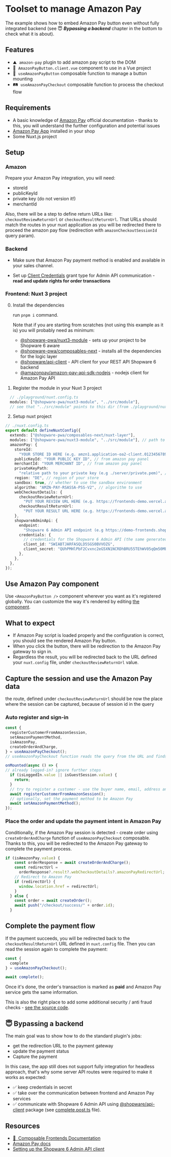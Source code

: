 # Toolset to manage Amazon Pay

The example shows how to embed Amazon Pay button even without fully integrated backend (see 😇 **_Bypassing a backend_** chapter in the bottom to check what it is about).

## Features

<!-- Highlight some of the features your module provide here -->

- ⛰ &nbsp;`amazon-pay` plugin to add amazon pay script to the DOM
- 🚠 &nbsp;`AmazonPayButton.client.vue` component to use in a Vue project
- 🌅 &nbsp;`useAmazonPayButton` composable function to manage a button mounting
- 🛤️ &nbsp;`useAmazonPayCheckout` composable function to process the checkout flow

## Requirements

- A basic knowledge of [Amazon Pay](https://developer.amazon.com/docs/amazon-pay-checkout/introduction.html) official documentation - thanks to this, you will understand the further configuration and potential issues
- [Amazon Pay App](https://store.shopware.com/en/swag117522576433f/amazon-pay.html) installed in your shop
- Some Nuxt.js project


## Setup

### Amazon

Prepare your Amazon Pay integration, you will need:
- storeId
- publicKeyId
- private key (do not version it!)
- merchantId

Also, there will be a step to define return URLs like: `checkoutReviewReturnUrl` or `checkoutResultReturnUrl`. That URLs should match the routes in your nuxt application as you will be redirected there to proceed the amazon pay flow (redirection with `amazonCheckoutSessionId` query param).


### Backend

- Make sure that Amazon Pay payment method is enabled and available in your sales channel.

- Set up [Client Credentials](https://shopware.stoplight.io/docs/admin-api/8e1d78252fa6f-authentication#client-credentials) grant type for Admin API communication - **read and update rights for order transactions** 


### Frontend: Nuxt 3 project

0. Install the dependencies

   run `pnpm i` command.

   Note that if you are starting from scratches (not using this example as it is) you will probably need as minimum:
   - [@shopware-pwa/nuxt3-module](https://www.npmjs.com/package/@shopware-pwa/nuxt3-module) - sets up your project to be Shopware 6 aware
   - [@shopware-pwa/composables-next](https://www.npmjs.com/package/@shopware-pwa/composables-next) - installs all the dependencies for the logic layer
   - [@shopware/api-client](https://www.npmjs.com/package/@shopware/api-client) - API client for your REST API Shopware 6 backend
   - [@amazonpay/amazon-pay-api-sdk-nodejs](https://www.npmjs.com/package/@amazonpay/amazon-pay-api-sdk-nodejs) - nodejs client for Amazon Pay API

1. Register the module in your Nuxt 3 project

```js
  // ./playground/nuxt.config.ts
  modules: ["@shopware-pwa/nuxt3-module", "../src/module"],
  // see that "../src/module" points to this dir (from ./playground/nuxt.config.ts file)
```

2. Setup nuxt project

```ts
// ./nuxt.config.ts
export default defineNuxtConfig({
  extends: ["@shopware-pwa/composables-next/nuxt-layer"],
  modules: ["@shopware-pwa/nuxt3-module", "../src/module"], // path to amazon-pay module
  amazonPay: {
    storeId:
      "YOUR STORE ID HERE (e.g. amzn1.application-oa2-client.0123456789abcdef...)", // from amazon pay panel
    publicKeyId: "YOUR PUBLIC KEY ID", // from amazon pay panel
    merchantId: "YOUR MERCHANT ID", // from amazon pay panel
    privateKeyPath:
      "relative path to your private key (e.g ./server/private.pem)", // from amazon pay panel
    region: "DE", // region of your store
    sandbox: true, // whether to use the sandbox environment
    algorithm: "AMZN-PAY-RSASSA-PSS-V2", // algorithm to use
    webCheckoutDetails: {
      checkoutReviewReturnUrl:
        "PUT YOUR REVIEW URL HERE (e.g. https://frontends-demo.vercel.app/checkout)", // registered in amazon pay panel
      checkoutResultReturnUrl:
        "PUT YOUR RESULT URL HERE (e.g. https://frontends-demo.vercel.app/checkout/success)", // registered in amazon pay panel
    },
    shopwareAdminApi: {
      endpoint:
        "Shopware 6 Admin API endpoint (e.g https://demo-frontends.shopware.store/api)",
      credentials: {
        // credentials for the Shopware 6 Admin API (the same generated in **Backend** chapter above)
        client_id: "SWIABTJARFASQLD5SGS0BVVOZG",
        client_secret: "QUhPMHlPbF2Cvxnc2eG5XN1NCRDhBRU55TEhWV05qQm50MEowTXU",
      },
    },
  },
});

```

## Use Amazon Pay component

Use `<AmazonPayButton />` component wherever you want as it's registered globally. You can customize the way it's rendered by editing [the component](./src/runtime/components/AmazonPayButton.client.vue).

## What to expect

- If Amazon Pay script is loaded properly and the configuration is correct, you should see the rendered Amazon Pay button.
- When you click the button, there will be redirection to the Amazon Pay gateway to sign in. 
- Regardless the result, you will be redirected back to the URL defined your `nuxt.config` file, under `checkoutReviewReturnUrl` value.

## Capture the session and use the Amazon Pay data

the route, defined under `checkoutReviewReturnUrl` should be now the place where the session can be captured, because of session id in the query

### Auto register and sign-in

```ts
const {
  registerCustomerFromAmazonSession,
  setAmazonPaymentMethod,
  isAmazonPay,
  createOrderAndCharge,
} = useAmazonPayCheckout();
// useAmazonPayCheckout function reads the query from the URL and finds the Amazon Pay checkout ID

onMounted(async () => {
// already logged-in? ignore further steps
  if (isLoggedIn.value || isGuestSession.value) {
    return;
  }
  // try to register a customer - use the buyer name, email, address and so on provided by Amazon Pay
  await registerCustomerFromAmazonSession();
  // optionally, set the payment method to be Amazon Pay
  await setAmazonPaymentMethod();
});
```

### Place the order and update the payment intent in Amazon Pay

Conditionally, if the Amazon Pay session is detected - create order using `createOrderAndCharge` function of `useAmazonPayCheckout` composable. Thanks to this, you will be redirected to the Amazon Pay gateway to complete the payment process.


```ts
if (isAmazonPay.value) {
    const orderResponse = await createOrderAndCharge();
    const redirectUrl =
      orderResponse?.result?.webCheckoutDetails?.amazonPayRedirectUrl;
    // Redirect to Amazon Pay
    if (redirectUrl) {
      window.location.href = redirectUrl;
    }
  } else {
    const order = await createOrder();
    await push("/checkout/success/" + order.id);
  }
```
## Complete the payment flow

If the payment succeeds, you will be redirected back to the `checkoutResultReturnUrl` URL defined in `nuxt.config` file. Then you can read the session again to complete the payment:

```ts
const {
  complete
} = useAmazonPayCheckout();

await complete();
```

Once it's done, the order's transaction is marked as **paid** and Amazon Pay service gets the same information.

This is also the right place to add some additional security / anti fraud checks - [see the source code](./src/runtime/server/api/amazon-pay/complete.post.ts). 


## 😇 Bypassing a backend

The main goal was to show how to do the standard plugin's jobs:
- get the redirection URL to the payment gateway
- update the payment status
- Capture the payment

In this case, the app still does not support fully integration for headless approach, that's why some server API routes were required to make it works as expected:

- ✅ keep credentials in secret
- ✅ take over the communication between frontend and Amazon Pay services
- ✅ communicate with Shopware 6 Admin API using [@shopware/api-client](https://www.npmjs.com/package/@shopware/api-client) package (see [complete.post.ts](./src/runtime/server/api/amazon-pay/complete.post.ts) file).

## Resources

- [📖 &nbsp;Composable Frontends Documentation](https://frontends.shopware.com)
- [Amazon Pay docs](https://developer.amazon.com/docs/amazon-pay-checkout/introduction.html)
- [Setting up the Shopware 6 Admin API client](https://www.npmjs.com/package/@shopware/api-client#admin-api-client-setup)